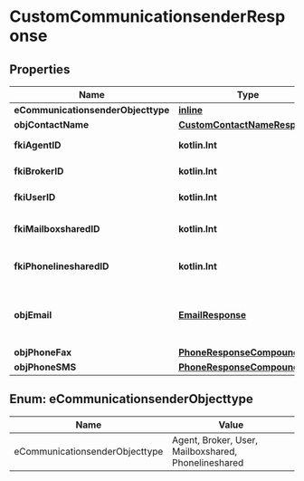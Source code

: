 
# CustomCommunicationsenderResponse

## Properties
| Name | Type | Description | Notes |
| ------------ | ------------- | ------------- | ------------- |
| **eCommunicationsenderObjecttype** | [**inline**](#ECommunicationsenderObjecttype) |  |  |
| **objContactName** | [**CustomContactNameResponse**](CustomContactNameResponse.md) |  |  |
| **fkiAgentID** | **kotlin.Int** | The unique ID of the Agent. |  [optional] |
| **fkiBrokerID** | **kotlin.Int** | The unique ID of the Broker. |  [optional] |
| **fkiUserID** | **kotlin.Int** | The unique ID of the User |  [optional] |
| **fkiMailboxsharedID** | **kotlin.Int** | The unique ID of the Mailboxshared |  [optional] |
| **fkiPhonelinesharedID** | **kotlin.Int** | The unique ID of the Phonelineshared |  [optional] |
| **objEmail** | [**EmailResponse**](EmailResponse.md) | An Email Object and children to create a complete structure |  [optional] |
| **objPhoneFax** | [**PhoneResponseCompound**](PhoneResponseCompound.md) |  |  [optional] |
| **objPhoneSMS** | [**PhoneResponseCompound**](PhoneResponseCompound.md) |  |  [optional] |


<a id="ECommunicationsenderObjecttype"></a>
## Enum: eCommunicationsenderObjecttype
| Name | Value |
| ---- | ----- |
| eCommunicationsenderObjecttype | Agent, Broker, User, Mailboxshared, Phonelineshared |



